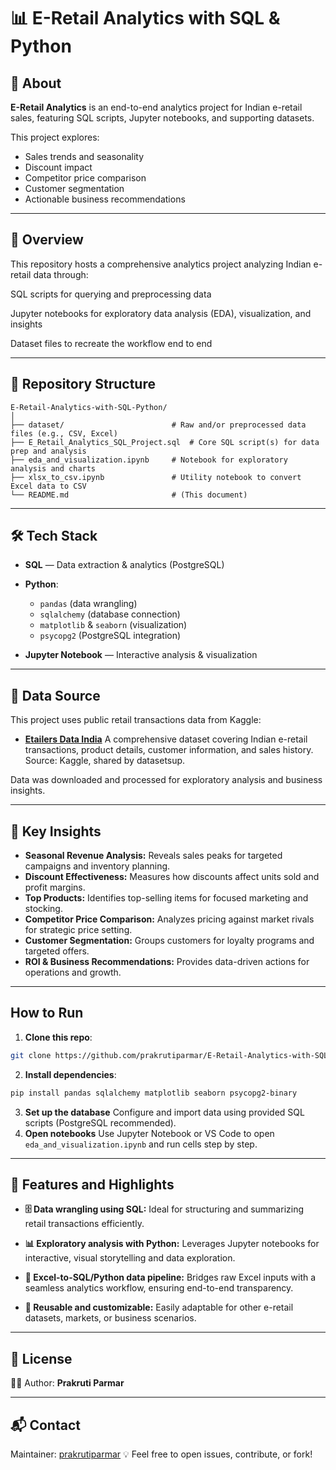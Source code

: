 # 📊 E-Retail Analytics with SQL & Python

## 📖 About

**E-Retail Analytics** is an end-to-end analytics project for Indian e-retail sales, featuring SQL scripts, Jupyter notebooks, and supporting datasets.

This project explores:

* Sales trends and seasonality
* Discount impact
* Competitor price comparison
* Customer segmentation
* Actionable business recommendations

---

## 🔎 **Overview**

This repository hosts a comprehensive analytics project analyzing Indian e-retail data through:

SQL scripts for querying and preprocessing data

Jupyter notebooks for exploratory data analysis (EDA), visualization, and insights

Dataset files to recreate the workflow end to end

---

## 📂 Repository Structure

```plaintext
E-Retail-Analytics-with-SQL-Python/
│
├── dataset/                        # Raw and/or preprocessed data files (e.g., CSV, Excel)
├── E_Retail_Analytics_SQL_Project.sql  # Core SQL script(s) for data prep and analysis
├── eda_and_visualization.ipynb     # Notebook for exploratory analysis and charts
├── xlsx_to_csv.ipynb               # Utility notebook to convert Excel data to CSV
└── README.md                       # (This document)
```

---


## 🛠️  Tech Stack

* **SQL** — Data extraction & analytics (PostgreSQL)
* **Python**:

  * `pandas` (data wrangling)
  * `sqlalchemy` (database connection)
  * `matplotlib` & `seaborn` (visualization)
  * `psycopg2` (PostgreSQL integration)
* **Jupyter Notebook** — Interactive analysis & visualization

---


## 📑  Data Source

This project uses public retail transactions data from Kaggle:

* **[Etailers Data India](https://www.kaggle.com/datasets/datasetsup/etailers-data-india)**
  A comprehensive dataset covering Indian e-retail transactions, product details, customer information, and sales history.
  Source: Kaggle, shared by datasetsup.

Data was downloaded and processed for exploratory analysis and business insights.

---

 

## 🔬 Key Insights 

* **Seasonal Revenue Analysis:**
  Reveals sales peaks for targeted campaigns and inventory planning.
* **Discount Effectiveness:**
  Measures how discounts affect units sold and profit margins.
* **Top Products:**
  Identifies top-selling items for focused marketing and stocking.
* **Competitor Price Comparison:**
  Analyzes pricing against market rivals for strategic price setting.
* **Customer Segmentation:**
  Groups customers for loyalty programs and targeted offers.
* **ROI & Business Recommendations:**
  Provides data-driven actions for operations and growth.

---

## How to Run

1. **Clone this repo**:

```bash
git clone https://github.com/prakrutiparmar/E-Retail-Analytics-with-SQL-Python.git
```

2. **Install dependencies**:

```bash
pip install pandas sqlalchemy matplotlib seaborn psycopg2-binary
```

3. **Set up the database**
   Configure and import data using provided SQL scripts (PostgreSQL recommended).
4. **Open notebooks**
   Use Jupyter Notebook or VS Code to open `eda_and_visualization.ipynb` and run cells step by step.

---

## 🌟 Features and Highlights

* **🗄️ Data wrangling using SQL:**
  Ideal for structuring and summarizing retail transactions efficiently.

* **📊 Exploratory analysis with Python:**
  Leverages Jupyter notebooks for interactive, visual storytelling and data exploration.

* **🔄 Excel-to-SQL/Python data pipeline:**
  Bridges raw Excel inputs with a seamless analytics workflow, ensuring end-to-end transparency.

* **🔧 Reusable and customizable:**
  Easily adaptable for other e-retail datasets, markets, or business scenarios.

---

## 📜 License

👩‍💻 Author: **Prakruti Parmar**

---

## 📬 Contact

Maintainer: [prakrutiparmar](https://github.com/prakrutiparmar)
💡 Feel free to open issues, contribute, or fork!
